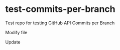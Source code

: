 # test-commits-per-branch

Test repo for testing GitHub API Commits per Branch

Modify file

Update
